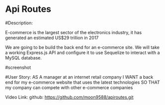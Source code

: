 # Api Routes

#Description:

E-commerce is the largest sector of the electronics industry, it has generated an estimated US$29 trillion in 2017

We are going to be build the back end for an e-commerce site. We will take a working Express.js API and configure it to use Sequelize to interact with a MySQL database.



#screenshot


#User Story:
AS A manager at an internet retail company
I WANT a back end for my e-commerce website that uses the latest technologies
SO THAT my company can compete with other e-commerce companies

Video Link: 
github: https://github.com/moon9588/apiroutes.git

